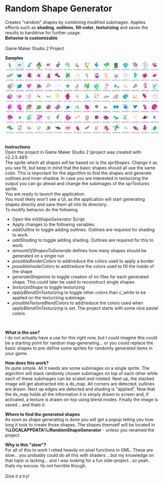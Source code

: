 # Random Shape Generator
Creates "random" shapes by combining modified subimages. Applies effects such as **shading**, **outlines**, **fill-color**, **texturizing** and saves the results to harddrive for further usage.<br/>
**Behavior is customizable**<br/>
<br/>
Game Maker Studio 2 Project


**Samples**
![Sample Shapes](RandomSamples.PNG?raw=true "Random Samples")<br/><br/>

**Instructions**<br/>
Open the project in Game Maker Studio 2 (project was created with v2.2.5.481)
<br/>
The sprite which all shapes will be based on is the *sprShapes*. Change it as you see fit, but keep in mind that the basic shapes should all use the same color. This is important for the algorithm to find the shapes and generate outlines and inner-shadow.
In case you are interested in texturizing the output you can go ahead and change the subimages of the *sprTextures* sprite.
<br/>
You are ready to launch the application.<br/>
You most likely won't see a UI, as the application will start generating shapes directly and save them all into its directory.
<br/>
To modify behavior do the following
<br/>
* Open the *initShapeGenerator* Script
* Apply changes to the following variables
* *addOutline*  to toggle adding outlines. Outlines are required for shading to work.
* *addShading* to toggle adding shading. Outlines are required for this to work.
* *amountOfShapesToGenerate* defines how many shapes should be generated on a single run
* *possibleBorderColors* to add/reduce the colors used to apply a border
* *possibleInsideColors* to add/reduce the colors used to fill the inside of the shape
* *generateShapeInis* to toggle creation of ini-files for each generated shape. This could later be used to reconstruct single shapes
* *texturizeShape* to toggle texturizing
* *applyBlendOnTexturizing* to toggle other colors than c_white to be applied on the texturizing subimage.
* *possibleTextureBlendColors* to add/reduce the colors used when *applyBlendOnTexturizing* is set. The project starts with some nice pastel colors.
<br/>

**What is the use?**<br/>
I do not actually have a use for this right now, but I could imagine this could be a starting point for random map-generating... or you could replace the basic shapes to pre-define some sprites for randomly generated items in your game. 

**How does this work?**<br/>
Its quite simple. All it needs are some subimages on a single sprite. The algorithm will stack randomly chosen subimages on top of each other while each of these subimages can be scaled and rotated.
Next up, the stacked image will get abstracted into a ds_map. All corners are detected, outlines are drawn. Next up edges are detected and shading is "applied". Now that the ds_map holds all the information it is simply drawn to screen and, if activated, a texture is drawn on-top using blend modes. Finally the image is saved... and thats it.

**Where to find the generated shapes**<br/>
As soon as shape generating is done you will get a popup telling you how long it took to create those shapes.
The shapes themself will be located in **%LOCALAPPDATA%/RandomShapeGenerator** - unless you renamed the project.

**Why is this "slow"?**<br/>
For all of this to work I relied heavily on pixel functions in GML. These are slow... you probably could do all this with shaders ...but my knowledge on that topic is lacking... and I was looking for a fun side-project.. so yeah.. thats my excuse. Its not horrible though. <br/><br/>Give it a try!
